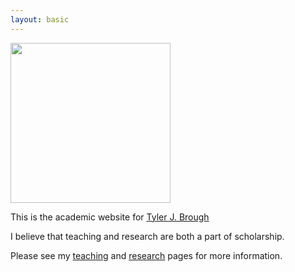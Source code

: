 ```yaml
---
layout: basic
---
```


<img src="/images/tyler-brough.jpg" width=256 height=256 />

This is the academic website for [Tyler J. Brough][tjb]

I believe that teaching and research are both a part of scholarship.

Please see my [teaching] and [research] pages for more information.



[tjb]: https://broughtj.github.io
[teaching]: /teaching.md
[research]: /research.md


